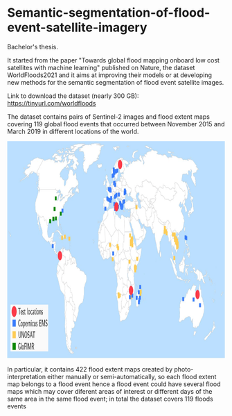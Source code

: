 # Semantic-segmentation-of-flood-event-satellite-imagery
Bachelor's thesis.

It started from the paper "Towards global flood mapping onboard low cost satellites with machine learning" published on Nature, the dataset WorldFloods2021 and it aims at improving their models or at developing new methods for the semantic segmentation of flood event satellite images.

Link to download the dataset (nearly 300 GB): https://tinyurl.com/worldfloods

The dataset contains pairs of Sentinel-2 images and flood extent maps covering 119 global flood events that occurred between November 2015 and March 2019 in different locations of the world.

<img src="flood_locations.png" width="1000" height="500">

In particular, it contains 422 flood extent maps created by photo-interpretation either manually or semi-automatically, so each flood extent map belongs to a flood event hence a flood event could have several flood maps which may cover diferent areas of interest or different days of the same area in the same flood event; in
total the dataset covers 119 floods events 
